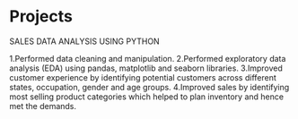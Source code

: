 # Projects
SALES DATA ANALYSIS USING PYTHON

1.Performed data cleaning and manipulation.
2.Performed exploratory data analysis (EDA) using pandas,
matplotlib and seaborn libraries.
3.Improved customer experience by identifying potential
customers across different states, occupation, gender
and age groups.
4.Improved sales by identifying most selling product
categories which helped to plan inventory and hence
met the demands.
